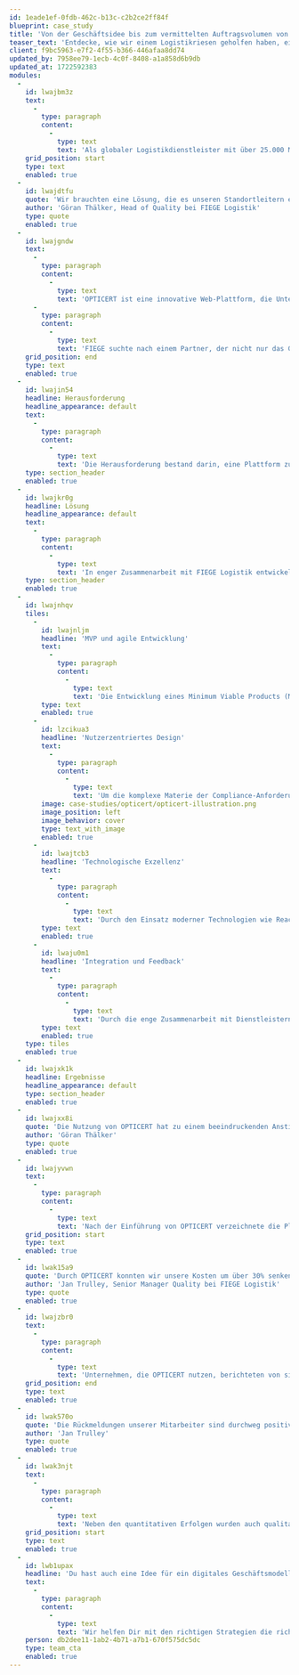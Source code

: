 ```yaml
---
id: 1eade1ef-0fdb-462c-b13c-c2b2ce2ff84f
blueprint: case_study
title: 'Von der Geschäftsidee bis zum vermittelten Auftragsvolumen von über 2 Mio. Euro'
teaser_text: 'Entdecke, wie wir einem Logistikriesen geholfen haben, ein tragfähiges digitales Geschäftsmodell zu erarbeiten und erfolgreich umzusetzen.'
client: f9bc5963-e7f2-4f55-b366-446afaa8dd74
updated_by: 7958ee79-1ecb-4c0f-8408-a1a858d6b9db
updated_at: 1722592383
modules:
  -
    id: lwajbm3z
    text:
      -
        type: paragraph
        content:
          -
            type: text
            text: 'Als globaler Logistikdienstleister mit über 25.000 Mitarbeitern und 135 Standorten weltweit, steht FIEGE Logistik täglich vor der Herausforderung, gesetzliche Anforderungen in den Bereichen Arbeitssicherheit, Arbeitsmedizin und Brandschutz effizient und zuverlässig zu erfüllen. Die bisherige Praxis, eigenständig und ohne zentrale Unterstützung Dienstleister zu suchen und zu vergleichen, war zeitaufwendig und ineffizient.'
    grid_position: start
    type: text
    enabled: true
  -
    id: lwajdtfu
    quote: 'Wir brauchten eine Lösung, die es unseren Standortleitern ermöglicht, ohne umständliche Suchprozesse die besten Dienstleister für unsere spezifischen Bedürfnisse schnell und einfach zu finden und zu beauftragen. Da andere Unternehmen vor den gleichen Herausforderungen standen, wurde OPTICERT geschaffen, um genau diese Lücke zu schließen.'
    author: 'Göran Thälker, Head of Quality bei FIEGE Logistik'
    type: quote
    enabled: true
  -
    id: lwajgndw
    text:
      -
        type: paragraph
        content:
          -
            type: text
            text: 'OPTICERT ist eine innovative Web-Plattform, die Unternehmen ermöglicht, Angebote von Dienstleistern einfach zu vergleichen und zu beauftragen und ihnen dabei hilft, ihre gesetzlichen Anforderungen zu erfüllen.'
      -
        type: paragraph
        content:
          -
            type: text
            text: 'FIEGE suchte nach einem Partner, der nicht nur das Geschäftsmodell entwickeln, sondern auch eine Plattform von Grund auf neu implementieren konnte.'
    grid_position: end
    type: text
    enabled: true
  -
    id: lwajin54
    headline: Herausforderung
    headline_appearance: default
    text:
      -
        type: paragraph
        content:
          -
            type: text
            text: 'Die Herausforderung bestand darin, eine Plattform zu schaffen, die es ermöglicht, Dienstleistungen im Bereich der Compliance einfach zu vermitteln und gesetzliche Anforderungen transparent zu machen. Das Konzept von OPTICERT war innovativ, aber bis dato unerprobt und die Akzeptanz bei Dienstleistern und Unternehmen zunächst unsicher.'
    type: section_header
    enabled: true
  -
    id: lwajkr0g
    headline: Lösung
    headline_appearance: default
    text:
      -
        type: paragraph
        content:
          -
            type: text
            text: 'In enger Zusammenarbeit mit FIEGE Logistik entwickelte 21st digital eine benutzerfreundliche Online-Plattform, die speziell darauf ausgerichtet ist, Unternehmen bei der Erfüllung ihrer Compliance-Anforderungen zu unterstützen und passende Dienstleister effizient zu vermitteln.'
    type: section_header
    enabled: true
  -
    id: lwajnhqv
    tiles:
      -
        id: lwajnljm
        headline: 'MVP und agile Entwicklung'
        text:
          -
            type: paragraph
            content:
              -
                type: text
                text: 'Die Entwicklung eines Minimum Viable Products (MVP) stand im Zentrum des Lösungsansatzes. Ziel war es, schnell eine Basisversion auf den Markt zu bringen, um das Konzept zu testen und Nutzerfeedback zu integrieren. Die agile Entwicklungspraxis Scrum half dem Team, flexibel auf Feedback zu reagieren und das Produkt kontinuierlich zu verbessern.'
        type: text
        enabled: true
      -
        id: lzcikua3
        headline: 'Nutzerzentriertes Design'
        text:
          -
            type: paragraph
            content:
              -
                type: text
                text: 'Um die komplexe Materie der Compliance-Anforderungen zugänglich zu machen, wurde ein stark benutzerzentriertes Design gewählt. Illustrationen und klare User Interfaces sorgten für eine intuitive Bedienung und halfen, die sonst trockene Materie verständlich darzustellen.'
        image: case-studies/opticert/opticert-illustration.png
        image_position: left
        image_behavior: cover
        type: text_with_image
        enabled: true
      -
        id: lwajtcb3
        headline: 'Technologische Exzellenz'
        text:
          -
            type: paragraph
            content:
              -
                type: text
                text: 'Durch den Einsatz moderner Technologien wie React und PostgreSQL und die Verwendung von Heroku als Hosting-Plattform konnte eine sichere, leistungsfähige und skalierbare Lösung realisiert werden.'
        type: text
        enabled: true
      -
        id: lwaju0m1
        headline: 'Integration und Feedback'
        text:
          -
            type: paragraph
            content:
              -
                type: text
                text: 'Durch die enge Zusammenarbeit mit Dienstleistern und Nutzern wurde die Plattform kontinuierlich verbessert und an die Bedürfnisse der Zielgruppe angepasst.'
        type: text
        enabled: true
    type: tiles
    enabled: true
  -
    id: lwajxk1k
    headline: Ergebnisse
    headline_appearance: default
    type: section_header
    enabled: true
  -
    id: lwajxx8i
    quote: 'Die Nutzung von OPTICERT hat zu einem beeindruckenden Anstieg bei den registrierten Dienstleistungen geführt, was unser Vertrauen in die Plattform bestätigt'
    author: 'Göran Thälker'
    type: quote
    enabled: true
  -
    id: lwajyvwn
    text:
      -
        type: paragraph
        content:
          -
            type: text
            text: 'Nach der Einführung von OPTICERT verzeichnete die Plattform signifikante Erfolge in Bezug auf Nutzerzahlen, Anzahl der Dienstleister und das vermittelte Auftragsvolumen. Die registrierten Unternehmer und Dienstleister auf der Plattform stiegen stetig an, was auf die hohe Akzeptanz und den wahrgenommenen Wert von OPTICERT im Markt hinweist. Eines der bemerkenswerten Ergebnisse war das vermittelte Auftragsvolumen, das ein deutliches Zeichen für das Vertrauen in die Plattform und ihre Fähigkeit, effektive Verbindungen zwischen Unternehmen und Dienstleistern herzustellen, darstellt.'
    grid_position: start
    type: text
    enabled: true
  -
    id: lwak15a9
    quote: 'Durch OPTICERT konnten wir unsere Kosten um über 30% senken und unsere Prozesse wesentlich effizienter gestalten.'
    author: 'Jan Trulley, Senior Manager Quality bei FIEGE Logistik'
    type: quote
    enabled: true
  -
    id: lwajzbr0
    text:
      -
        type: paragraph
        content:
          -
            type: text
            text: 'Unternehmen, die OPTICERT nutzen, berichteten von signifikanten Einsparungen bei der Erfüllung ihrer Compliance-Anforderungen. Die Möglichkeit, Angebote von Dienstleistern direkt auf der Plattform zu vergleichen, führte zu wettbewerbsfähigeren Preisen und kosteneffizienteren Lösungen. Darüber hinaus führte die effiziente Verwaltung und Abdeckung von Compliance-Anforderungen durch die Plattform zu einer erheblichen Zeitersparnis für die Unternehmen.'
    grid_position: end
    type: text
    enabled: true
  -
    id: lwak570o
    quote: 'Die Rückmeldungen unserer Mitarbeiter sind durchweg positiv. Sie finden die Plattform nicht nur einfach zu bedienen, sondern auch äußerst hilfreich, um unsere gesetzlichen Anforderungen effizient zu managen.'
    author: 'Jan Trulley'
    type: quote
    enabled: true
  -
    id: lwak3njt
    text:
      -
        type: paragraph
        content:
          -
            type: text
            text: 'Neben den quantitativen Erfolgen wurden auch qualitative Verbesserungen festgestellt. Die Benutzerfreundlichkeit von OPTICERT und die intuitive Gestaltung des Unternehmenschecks und der Dienstleistungswizards trugen zu einer positiven Nutzererfahrung bei. Die Plattform erleichterte nicht nur die Einhaltung gesetzlicher Anforderungen, sondern stärkte auch das Compliance-Bewusstsein innerhalb der Unternehmen. Die Einbindung von Illustrationen und benutzerzentriertem Design machte die ansonsten komplexe Materie der Compliance-Anforderungen zugänglich und verständlich.'
    grid_position: start
    type: text
    enabled: true
  -
    id: lwb1upax
    headline: 'Du hast auch eine Idee für ein digitales Geschäftsmodell?'
    text:
      -
        type: paragraph
        content:
          -
            type: text
            text: 'Wir helfen Dir mit den richtigen Strategien die richtigen Entscheidungen zu treffen.'
    person: db2dee11-1ab2-4b71-a7b1-670f575dc5dc
    type: team_cta
    enabled: true
---
```

